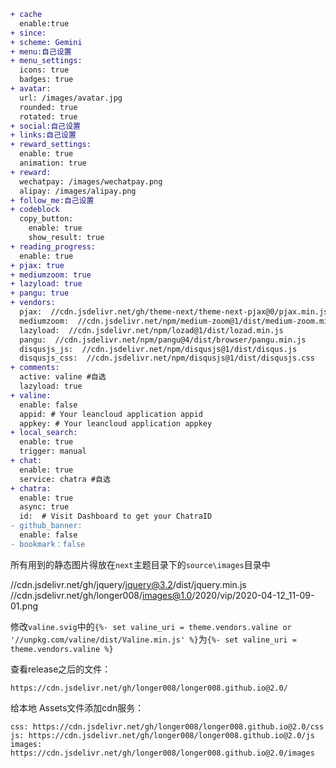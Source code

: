 ```diff
+ cache
  enable:true
+ since: 
+ scheme: Gemini
+ menu:自己设置
+ menu_settings:
  icons: true
  badges: true
+ avatar:
  url: /images/avatar.jpg
  rounded: true
  rotated: true
+ social:自己设置
+ links:自己设置
+ reward_settings:
  enable: true
  animation: true
+ reward:
  wechatpay: /images/wechatpay.png
  alipay: /images/alipay.png
+ follow_me:自己设置
+ codeblock
  copy_button:
    enable: true
    show_result: true
+ reading_progress:
  enable: true
+ pjax: true
+ mediumzoom: true
+ lazyload: true
+ pangu: true
+ vendors:
  pjax:  //cdn.jsdelivr.net/gh/theme-next/theme-next-pjax@0/pjax.min.js
  mediumzoom:  //cdn.jsdelivr.net/npm/medium-zoom@1/dist/medium-zoom.min.js
  lazyload:  //cdn.jsdelivr.net/npm/lozad@1/dist/lozad.min.js
  pangu:  //cdn.jsdelivr.net/npm/pangu@4/dist/browser/pangu.min.js
  disqusjs_js:  //cdn.jsdelivr.net/npm/disqusjs@1/dist/disqus.js
  disqusjs_css:  //cdn.jsdelivr.net/npm/disqusjs@1/dist/disqusjs.css
+ comments:
  active: valine #自选
  lazyload: true
+ valine:
  enable: false
  appid: # Your leancloud application appid
  appkey: # Your leancloud application appkey
+ local_search:
  enable: true
  trigger: manual
+ chat:
  enable: true
  service: chatra #自选
+ chatra:
  enable: true
  async: true
  id:  # Visit Dashboard to get your ChatraID
- github_banner:
  enable: false
- bookmark：false
```
所有用到的静态图片得放在`next`主题目录下的`source\images`目录中

 //cdn.jsdelivr.net/gh/jquery/jquery@3.2/dist/jquery.min.js
 //cdn.jsdelivr.net/gh/longer008/images@1.0/2020/vip/2020-04-12_11-09-01.png

修改`valine.svig`中的`{%- set valine_uri = theme.vendors.valine or '//unpkg.com/valine/dist/Valine.min.js' %}`为`{%- set valine_uri = theme.vendors.valine %}`



查看release之后的文件：

```
https://cdn.jsdelivr.net/gh/longer008/longer008.github.io@2.0/
```

给本地 Assets文件添加cdn服务：
```
css: https://cdn.jsdelivr.net/gh/longer008/longer008.github.io@2.0/css
js: https://cdn.jsdelivr.net/gh/longer008/longer008.github.io@2.0/js
images: https://cdn.jsdelivr.net/gh/longer008/longer008.github.io@2.0/images
```

